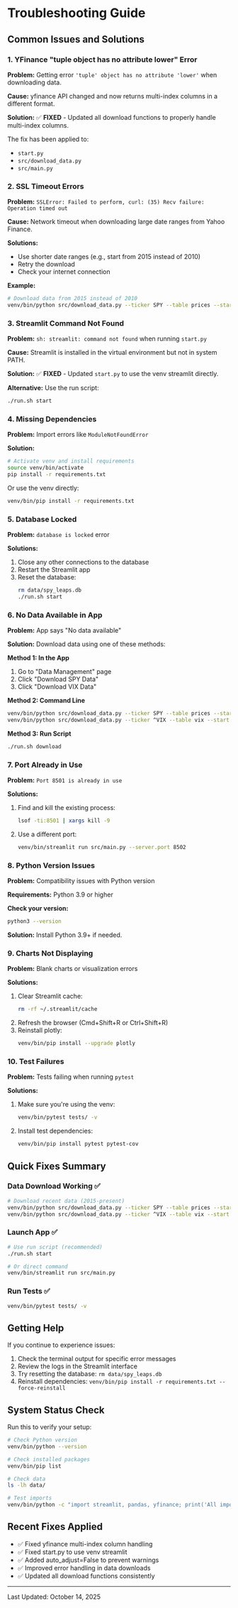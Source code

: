 # Troubleshooting Guide

## Common Issues and Solutions

### 1. YFinance "tuple object has no attribute lower" Error

**Problem:** Getting error `'tuple' object has no attribute 'lower'` when downloading data.

**Cause:** yfinance API changed and now returns multi-index columns in a different format.

**Solution:** ✅ **FIXED** - Updated all download functions to properly handle multi-index columns.

The fix has been applied to:
- `start.py`
- `src/download_data.py`
- `src/main.py`

### 2. SSL Timeout Errors

**Problem:** `SSLError: Failed to perform, curl: (35) Recv failure: Operation timed out`

**Cause:** Network timeout when downloading large date ranges from Yahoo Finance.

**Solutions:**
- Use shorter date ranges (e.g., start from 2015 instead of 2010)
- Retry the download
- Check your internet connection

**Example:**
```bash
# Download data from 2015 instead of 2010
venv/bin/python src/download_data.py --ticker SPY --table prices --start 2015-01-01
```

### 3. Streamlit Command Not Found

**Problem:** `sh: streamlit: command not found` when running `start.py`

**Cause:** Streamlit is installed in the virtual environment but not in system PATH.

**Solution:** ✅ **FIXED** - Updated `start.py` to use the venv streamlit directly.

**Alternative:** Use the run script:
```bash
./run.sh start
```

### 4. Missing Dependencies

**Problem:** Import errors like `ModuleNotFoundError`

**Solution:**
```bash
# Activate venv and install requirements
source venv/bin/activate
pip install -r requirements.txt
```

Or use the venv directly:
```bash
venv/bin/pip install -r requirements.txt
```

### 5. Database Locked

**Problem:** `database is locked` error

**Solutions:**
1. Close any other connections to the database
2. Restart the Streamlit app
3. Reset the database:
   ```bash
   rm data/spy_leaps.db
   ./run.sh start
   ```

### 6. No Data Available in App

**Problem:** App says "No data available"

**Solution:** Download data using one of these methods:

**Method 1: In the App**
1. Go to "Data Management" page
2. Click "Download SPY Data"
3. Click "Download VIX Data"

**Method 2: Command Line**
```bash
venv/bin/python src/download_data.py --ticker SPY --table prices --start 2015-01-01
venv/bin/python src/download_data.py --ticker ^VIX --table vix --start 2015-01-01
```

**Method 3: Run Script**
```bash
./run.sh download
```

### 7. Port Already in Use

**Problem:** `Port 8501 is already in use`

**Solutions:**
1. Find and kill the existing process:
   ```bash
   lsof -ti:8501 | xargs kill -9
   ```
2. Use a different port:
   ```bash
   venv/bin/streamlit run src/main.py --server.port 8502
   ```

### 8. Python Version Issues

**Problem:** Compatibility issues with Python version

**Requirements:** Python 3.9 or higher

**Check your version:**
```bash
python3 --version
```

**Solution:** Install Python 3.9+ if needed.

### 9. Charts Not Displaying

**Problem:** Blank charts or visualization errors

**Solutions:**
1. Clear Streamlit cache:
   ```bash
   rm -rf ~/.streamlit/cache
   ```
2. Refresh the browser (Cmd+Shift+R or Ctrl+Shift+R)
3. Reinstall plotly:
   ```bash
   venv/bin/pip install --upgrade plotly
   ```

### 10. Test Failures

**Problem:** Tests failing when running `pytest`

**Solutions:**
1. Make sure you're using the venv:
   ```bash
   venv/bin/pytest tests/ -v
   ```
2. Install test dependencies:
   ```bash
   venv/bin/pip install pytest pytest-cov
   ```

## Quick Fixes Summary

### Data Download Working ✅
```bash
# Download recent data (2015-present)
venv/bin/python src/download_data.py --ticker SPY --table prices --start 2015-01-01
venv/bin/python src/download_data.py --ticker ^VIX --table vix --start 2015-01-01
```

### Launch App ✅
```bash
# Use run script (recommended)
./run.sh start

# Or direct command
venv/bin/streamlit run src/main.py
```

### Run Tests ✅
```bash
venv/bin/pytest tests/ -v
```

## Getting Help

If you continue to experience issues:

1. Check the terminal output for specific error messages
2. Review the logs in the Streamlit interface
3. Try resetting the database: `rm data/spy_leaps.db`
4. Reinstall dependencies: `venv/bin/pip install -r requirements.txt --force-reinstall`

## System Status Check

Run this to verify your setup:

```bash
# Check Python version
venv/bin/python --version

# Check installed packages
venv/bin/pip list

# Check data
ls -lh data/

# Test imports
venv/bin/python -c "import streamlit, pandas, yfinance; print('All imports OK')"
```

## Recent Fixes Applied

- ✅ Fixed yfinance multi-index column handling
- ✅ Fixed start.py to use venv streamlit
- ✅ Added auto_adjust=False to prevent warnings
- ✅ Improved error handling in data downloads
- ✅ Updated all download functions consistently

---

Last Updated: October 14, 2025
